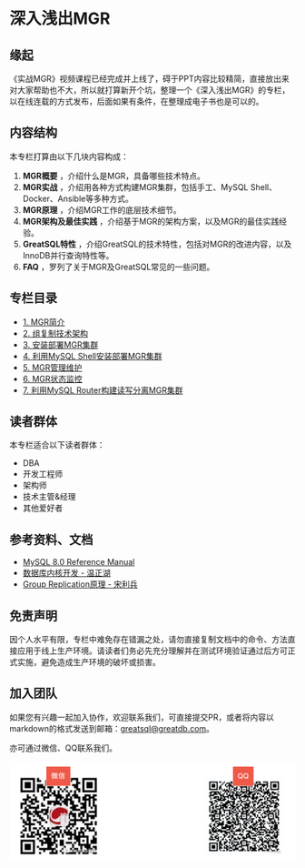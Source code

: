 # 深入浅出MGR

## 缘起
《实战MGR》视频课程已经完成并上线了，碍于PPT内容比较精简，直接放出来对大家帮助也不大，所以就打算新开个坑，整理一个《深入浅出MGR》的专栏，以在线连载的方式发布，后面如果有条件，在整理成电子书也是可以的。

## 内容结构
本专栏打算由以下几块内容构成：
1.  **MGR概要** ，介绍什么是MGR，具备哪些技术特点。
2.  **MGR实战** ，介绍用各种方式构建MGR集群，包括手工、MySQL Shell、Docker、Ansible等多种方式。
3.  **MGR原理** ，介绍MGR工作的底层技术细节。
4.  **MGR架构及最佳实践** ，介绍基于MGR的架构方案，以及MGR的最佳实践经验。
5.  **GreatSQL特性** ，介绍GreatSQL的技术特性，包括对MGR的改进内容，以及InnoDB并行查询特性等。
6.  **FAQ** ，罗列了关于MGR及GreatSQL常见的一些问题。

## 专栏目录
- [1. MGR简介](https://gitee.com/GreatSQL/GreatSQL-Doc/blob/master/deep-dive-mgr/deep-dive-mgr-01.md)
- [2. 组复制技术架构](https://gitee.com/GreatSQL/GreatSQL-Doc/blob/master/deep-dive-mgr/deep-dive-mgr-02.md)
- [3. 安装部署MGR集群](https://gitee.com/GreatSQL/GreatSQL-Doc/blob/master/deep-dive-mgr/deep-dive-mgr-03.md)
- [4. 利用MySQL Shell安装部署MGR集群](https://gitee.com/GreatSQL/GreatSQL-Doc/blob/master/deep-dive-mgr/deep-dive-mgr-04.md)
- [5. MGR管理维护](https://gitee.com/GreatSQL/GreatSQL-Doc/blob/master/deep-dive-mgr/deep-dive-mgr-05.md)
- [6. MGR状态监控](https://gitee.com/GreatSQL/GreatSQL-Doc/blob/master/deep-dive-mgr/deep-dive-mgr-06.md)
- [7. 利用MySQL Router构建读写分离MGR集群](https://gitee.com/GreatSQL/GreatSQL-Doc/blob/master/deep-dive-mgr/deep-dive-mgr-07.md)

## 读者群体
本专栏适合以下读者群体：
- DBA
- 开发工程师
- 架构师
- 技术主管&经理
- 其他爱好者

## 参考资料、文档
- [MySQL 8.0 Reference Manual](https://dev.mysql.com/doc/refman/8.0/en/group-replication.html) 
- [数据库内核开发 - 温正湖](https://www.zhihu.com/column/c_206071340)
- [Group Replication原理 - 宋利兵](https://mp.weixin.qq.com/s/LFJtdpISVi45qv9Wksv19Q)

## 免责声明
因个人水平有限，专栏中难免存在错漏之处，请勿直接复制文档中的命令、方法直接应用于线上生产环境。请读者们务必先充分理解并在测试环境验证通过后方可正式实施，避免造成生产环境的破坏或损害。

## 加入团队
如果您有兴趣一起加入协作，欢迎联系我们，可直接提交PR，或者将内容以markdown的格式发送到邮箱：greatsql@greatdb.com。

亦可通过微信、QQ联系我们。

![Contact Us](../docs/contact-us.png)